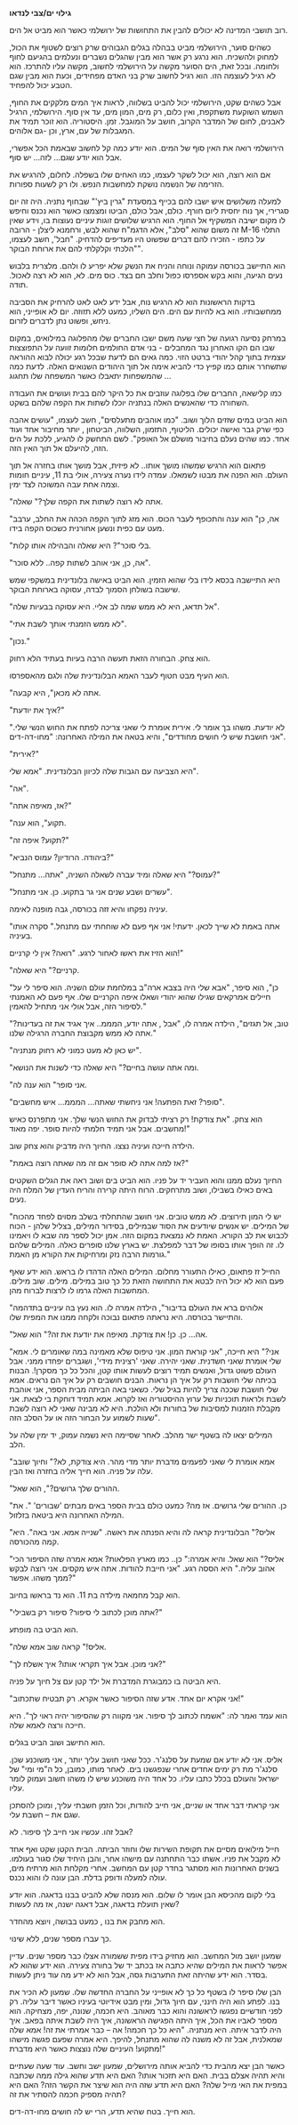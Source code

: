 **גילוי ים/צבי לנדאו**

רוב תושבי המדינה לא יכולים להבין את התחושות של ירושלמי כאשר הוא מביט אל
הים.

כשהים סוער, הירושלמי מביט בבהלה בגלים הגבוהים שרק רוצים לשטוף את הכול,
למחוק ולהשכיח. הוא נרגע רק אשר הוא מבין שהגלים נשברים ונעלמים בהגיעם
לחוף ולחומה. ובכל זאת, הים הסוער מקשה על הירושלמי לחשוב, מקשה עליו
להתרכז. הוא לא רגיל לעוצמה הזו. הוא רגיל לחשוב שרק בני האדם מפחידים,
וכעת הוא מבין שגם הטבע יכול להפחיד.

אבל כשהים שקט, הירושלמי יכול להביט בשלווה, לראות איך המים מלקקים את
החוף, השמש השוקעת משתקפת, ואין כלום, רק מים, המון מים, עד אין סוף.
הירושלמי, הרגיל לאבנים, לחום של המדבר הקרוב, חושב על המוגבל. זמן.
היסטוריה. הוא זוכר תמיד את המגבלות של עם, ארץ, וכן -גם אלוהים.

הירושלמי רואה את האין סוף של המים. הוא יודע כמה קל לחשוב שבאמת הכל
אפשרי, אבל הוא יודע שגם... לזה... יש סוף.

אם הוא רוצה, הוא יכול לשקר לעצמו, כמו האחים שלו בשפלה. לחלום, להרגיש את
הזרימה של הנשמה נושקת למחשבות הנפש. ולו רק לשעות ספורות.

למעלה משלושים איש ישבו להם בכייף במסעדת "גרין ביץ'" שבחוף נתניה. היה זה
יום סגרירי, אך נוח יחסית ליום חורף. כולם, אבל כולם, הביטו ומצמצו כאשר
הוא נכנס וחיפש לו מקום ישיבה המשקיף אל החוף. הוא הרגיש שלושים זוגות
עיניים נעוצות בו, וידע שאין זה משום שהוא "סלב", אלא הדגמ"ח שהוא לבש,
ורחמנא ליצלן - הרובה M-16 התלוי על כתפו - הזכירו להם דברים שפשוט היו
מעדיפים להדחיק. "חבל', חשב לעצמו, "הלכתי וקלקלתי להם את ארוחת הבוקר".

הוא התיישב בכורסה עמוקה ונוחה והניח את הנשק שלא יפריע לו ולהם. מלצרית
בלבוש נעים הגיעה, והוא בקש אספרסו כפול וחלב חם בצד. כוס מים. לא, הוא לא
רצה לאכול. תודה.

בדקות הראשונות הוא לא הרגיש נוח, אבל ידע לאט לאט להרחיק את הסביבה
ממחשבותיו. הוא בא להיות עם הים. הים השליו, כמעט ללא תזוזה. יום לא
אופייני, הוא ניחש, ופשוט נתן לדברים לזרום.

במרחק נסיעה רגועה של חצי שעה משם ישבו החברים שלו מהפלוגה במילואים, במקום
שבו הם הקו האחרון נגד המחבלים - בני אדם החולמים חלומות זוועה על התפוצצות
עצמית בתוך קהל יהודי ברטט הזוי. כמה גאים הם לדעת שבכל רגע יכולה לבוא
ההוראה שתשחרר אותם כמו קפיץ כדי להביא אימה אל תוך היהודים השנואים האלה.
לדעת כמה שהמשפחות יתאבלו כאשר המשפחה שלו תחגוג ...

כמו קלישאה, החברים שלו בפלוגה עוזבים את כל היקר להם בבית ועושים את
העבודה השחורה כדי שהאנשים האלה בנתניה יוכלו לשתות את הקפה שלהם בשקט.

הוא הביט במים שזזים הלוך ושוב. "כמו אוהבים מתעלסים", חשב לעצמו, "עושים
אהבה כפי שרק גבר ואישה יכולים. הליטוף, התזמון, השלווה, הביטחון , יותר
מחיבור אחד ועוד אחד. כמו שהים נעלם בחיבור מושלם אל האופק". לשם התחשק לו
להגיע, ללכת על הים הזה, להיעלם אל תוך האין הזה.

פתאום הוא הרגיש שמשהו מושך אותו.. לא פיזית, אבל מושך אותו בחזרה אל תוך
העולם. הוא הפנה את מבטו לשמאלו. עמדה לידו נערה צעירה, אולי בת 11, עיניים
חומות וצמה אחת עבה המשוכה לצד ימין.

"אתה לא רוצה לשתות את הקפה שלך?" שאלה.

"אה, כן" הוא ענה והתכופף לעבר הכוס. הוא מזג לתוך הקפה הכהה את החלב, ערבב
מעט עם כפית ונשען אחורנית כשכוס הקפה בידו.

"בלי סוכר"? היא שאלה והבהילה אותו קלות.

"אה, כן, אני אוהב לשתות קפה.. ללא סוכר".

היא התיישבה בכסא לידו בלי שהוא הזמין. הוא הביט באישה בלונדינית במשקפי
שמש שישבה בשולחן הסמוך לבדה, עסוקה בארוחת הבוקר.

"אל תדאג, היא לא ממש שמה לב אליי. היא עסוקה בבעיות שלה".

"לא ממש הזמנתי אותך לשבת אתי".

"נכון."

הוא צחק. הבחורה הזאת תעשה הרבה בעיות בעתיד הלא רחוק.

הוא העיף מבט חטוף לעבר האמא הבלונדינית שלה ולגם מהאספרסו.

"אתה לא מכאן", היא קבעה.

"איך את יודעת?"

"לא יודעת. משהו בך אומר לי. אירית אומרת לי שאני צריכה לפתח את החוש הנשי
שלי. אני חושבת שיש לי חושים מחודדים", והיא בטאה את המילה האחרונה:
"מחו-דה-דים".

"אירית?"

היא הצביעה עם הגבות שלה לכיוון הבלונדינית. "אמא שלי".

"אה".

"אז, מאיפה אתה?"

"תקוע", הוא ענה.

"תקוע? איפה זה?"

"ביהודה. הרודיון? עמוס הנביא?"

"עמוס?" היא שאלה ומיד עברה לשאלה השניה, "אתה... מתנחל?"

"עשרים ושבע שנים אני גר בתקוע. כן. אני מתנחל".

עיניה נפקחו והיא זזה בכורסה, גבה מופנה לאימה.

"אתה באמת לא שייך לכאן. ידעתי! אני אף פעם לא שוחחתי עם מתנחל." סקרה אותו
בעיניה.

הוא הזיז את ראשו לאחור לרגע. "רואה? אין לי קרניים!"

"קרניים?" היא שאלה.

"כן", הוא סיפר, "אבא שלי היה בצבא ארה"ב במלחמת עולם השניה. הוא סיפר לי
על חיילים אמרקאים שגילו שהוא יהודי ושאלו איפה הקרניים שלו. אף פעם לא
האמנתי לסיפור הזה, אבל אולי אני מתחיל להאמין."

"טוב, אל תגזים", הילדה אמרה לו, "אבל , אתה יודע, המממ.. איך אגיד את זה
בעדינות? אתה לא ממש מקבוצת החברה הרגילה שלנו."

"יש כאן לא מעט כמוני לא רחוק מנתניה".

"ומה אתה עושה בחיים?" היא שאלה כדי לשנות את הנושא.

"אני סופר" הוא ענה לה.

"סופר? זאת הפתעה! אני ניחשתי שאתה... המממ... איש מחשבים".

הוא צחק. "את צודקת! רק רציתי לבדוק את החוש הנשי שלך. אני מתפרנס כאיש
מחשבים. אבל אני תמיד חלמתי להיות סופר. יפה מאוד!"

הילדה חייכה ועיניה נצצו. החיוך היה מדביק והוא צחק שוב.

"אז למה אתה לא סופר אם זה מה שאתה רוצה באמת?"

החיוך נעלם ממנו והוא העביר יד על פניו. הוא הביט בים ושוב ראה את הגלים
השקטים באים כאילו בשבילו, ושוב מתרחקים. הרוח היתה קרירה והריח העדין של
המלח היה נעים.

"יש לי המון תירוצים. לא ממש טובים. אני חושב שהתחלתי בשלב מסוים לפחד
מהכוח של המילים. יש אנשים שיודעים את הסוד שבמילים, בסידור המילים, בצליל
שלהן - הכוח לכבוש את לב הקורא. האמת לא נמצאת במקום הזה. אמן יכול לספר מה
שבא לו ויאמינו לו. זה הופך אותו בסופו של דבר למפלצת. יש בארץ שלנו סופרים
כאלה. המילים שלהם גורמות הרבה נזק ומרחיקות את הקורא מן האמת."

החייל זז פתאום, כאילו התעורר מחלום. המילים האלה הדהדו לו בראש. הוא ידע
שאף פעם הוא לא יכול היה לבטא את התחושה הזאת כל כך טוב במילים. מילים. שוב
מילים. המחשבות האלה גרמו לו לרצות לברוח מהן.

"אלוהים ברא את העולם בדיבור", הילדה אמרה לו. הוא נעץ בה עיניים בתדהמה
והתיישר בכורסה. היא נראתה פתאום נבוכה ולקחה ממנו את המפית שלו.

"אה... כן. כן! את צודקת. מאיפה את יודעת את זה?" הוא שאל.

"אני?" היא חייכה, "אני קוראת המון. אני טיפוס שלא מאמינה במה שאומרים לי.
אמא שלי אומרת שאני חשדנית. שאני יהירה. שאני 'רצינית מידי', ושגברים יפחדו
ממני. אבל העולם פשוט גדול, ואנשים תמיד רוצים לעשות אותו קטן, והכל כל כך
מסקרן!. הבנות בכיתה שלי חושבות רק על איך הן נראות. הבנים חושבים רק על
איך הם נראים. אמא שלי חושבת שככה צריך להיות בגיל שלי. כשאני באה הביתה
מבית הספר, אני אוהבת לשבת ולראות תוכניות של ערוץ ההיסטוריה ואז לקרוא.
אמא תמיד דוחקת בי לצאת. אני מקבלת הזמנות למסיבות של בחורות ולא הולכת.
היא לא מבינה שאני לא רוצה לשבת שעות לשמוע על הבחור הזה או על הסלב הזה".

המילים יצאו לה בשטף ישר מהלב. לאחר שסיימה היא נשמה עמוק, יד ימין שלה על
הלב.

"אמא אומרת לי שאני לפעמים מדברת יותר מדי מהר. היא צודקת, לא?" וחיוך שובב
עלה על פניה. הוא חייך אליה בחזרה ואז הבין.

"ההורים שלך גרושים?", הוא שאל.

"כן. ההורים שלי גרושים. אז מה? כמעט כולם בבית הספר באים מבתים 'שבורים'
". את המילה האחרונה היא ביטאה בזלזול.

"אליס?" הבלונדינית קראה לה והיא הפנתה את ראשה. "שנייה אמא. אני באה". היא
קמה מהכורסה.

"אליס?" הוא שאל. והיא אמרה:" כן.. כמו מארץ הפלאות? אמא אמרה שזה הסיפור
הכי אהוב עליה." היא הססה רגע. "אני חייבת להודות. אתה איש מקסים. אני רוצה
לבקש ממך משהו. אפשר?"

הוא קבל מחמאה מילדה בת 11. הוא נד בראשו בחיוב.

"אתה מוכן לכתוב לי סיפור? סיפור רק בשבילי?"

הוא הביט בה מופתע.

"אליס!" קראה שוב אמא שלה.

"אני מוכן. אבל איך תקראי אותו? איך אשלח לך?"

היא הביטה בו כמבוגרת המדברת אל ילד קטן עם צל חיוך על פניה.

"אני אקרא יום אחד. אדע שזה הסיפור כאשר אקרא. רק תבטיח שתכתוב!"

הוא עמד ואמר לה: "אשמח לכתוב לך סיפור. אני מקווה רק שהסיפור יהיה ראוי
לך". היא חייכה ורצה לאמא שלה.

הוא התישב ושוב הביט בגלים.

אליס. אני לא יודע אם שמעת על סלנג'ר. ככל שאני חושב עליך יותר , אני
משוכנע שכן. סלנג'ר מת רק ימים אחדים אחרי שנפגשנו בים. לאחר מותו, כמובן,
כל ה"מי ומי" של ישראל והעולם בכלל כתבו עליו. כל אחד היה משוכנע שיש לו
משהו חשוב ועמוק לומר עליו.

אני קראתי דבר אחד או שניים, אני חייב להודות, וכל הזמן חשבתי עליך, ומוכן
להסתכן שגם את – חשבת עלי.

אבל זהו. עכשיו אני חייב לך סיפור. לא?

חייל מילואים מסיים את תקופת השירות שלו וחוזר הביתה. הבית הקטן שקט ואף
אחד לא מקבל את פניו. אשתו כבר התחתנה עם מישהו אחר, והבן היחיד שלו סגור
בעולמו. בשנים האחרונות הוא מסתגר בחדר קטן עם המחשב. אחרי מקלחת הוא מרתיח
מים, עולה למעלה ודופק בדלת. הבן עונה לו והוא נכנס.

בלי לקום מהכיסא הבן אומר לו שלום. הוא מנסה שלא להביט בבנו בדאגה. הוא
יודע שאין תועלת בדאגה, אבל דאגה ישנה, אז מה לעשות?

הוא מחבק את בנו , כמעט בבושה, ויוצא מהחדר.

כך עברו מספר שנים, ללא שינוי.

שמעון יושב מול המחשב. הוא מחזיק בידו מפית ששמורה אצלו כבר מספר שנים.
עדיין אפשר לראות את המילים שהיא כתבה אז בכתב יד של בחורה צעירה. הוא ידע
שהוא לא בסדר. הוא ידע שהיתה זאת התערבות גסה, אבל הוא לא ידע מה עוד ניתן
לעשות.

הבן שלו סיפר לו בשטף כל כך לא אופייני על החברה החדשה שלו. שמעון לא הכיר
את בנו. לפתע הוא היה חינני, עם חיוך גדול, ומין מבט אידיוטי בעיניו כאשר
דיבר עליה. רק לפני חודשיים נפגשו לראשונה והוא כבר מאוהב. היא חכמה,
שנונה, יפה, מצחיקה. הוא מספר לאביו את הכל, איך היתה הפגישה הראשונה, איך
היה לשבת איתה בפאב. איך היה לדבר איתה. היא מנתניה. "היא כל כך חכמה! אה –
כבר אמרתי את זה! אמא שלה שמאלנית, אבל זה לא משנה לה שהוא מתנחל, להיפך.
היא אמרה שפעם פגשה מישהו מתקוע! העיניים שלה נוצצות כאשר היא מדברת!"

כאשר הבן יצא מהבית כדי להביא אותה מירושלים, שמעון ישב וחשב. עוד שעה
שעתיים והיא תהיה אצלם בבית. האם היא תזכור אותו? האם היא תדע שהוא גילה
ממה שכתבה במפית את האי מייל שלה? האם היא תדע שזה היה הוא שיצר את הקשר
הזה? האם היא תהיה מספיק חכמה להסתיר את זה?

הוא חייך. בטח שהיא תדע, הרי יש לה חושים מחו-דה-דים.
